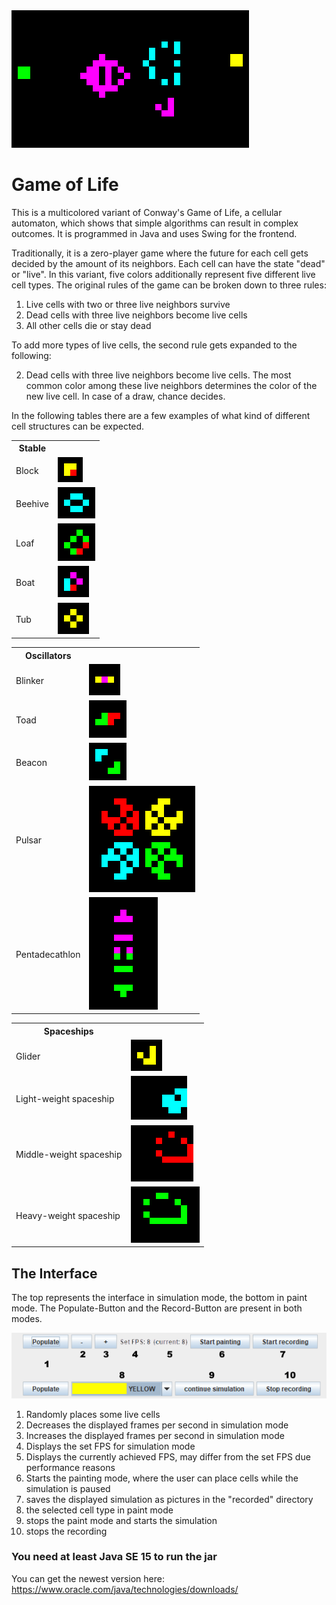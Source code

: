<img src="readme/gosperglidergun.gif" alt="Gosper glider gun">

# Game of Life

This is a multicolored variant of Conway's Game of Life, a cellular automaton, which shows that simple algorithms can result in complex outcomes. It is programmed in Java and uses Swing for the frontend.

Traditionally, it is a zero-player game where the future for each cell gets decided by the amount of its neighbors. Each cell can have the state "dead" or "live". In this variant, five colors additionally represent five different live cell types.
The original rules of the game can be broken down to three rules:
1. Live cells with two or three live neighbors survive
2. Dead cells with three live neighbors become live cells
3. All other cells die or stay dead

To add more types of live cells, the second rule gets expanded to the following:

2. Dead cells with three live neighbors become live cells. The most common color among these live neighbors determines the color of the new live cell. In case of a draw, chance decides.

In the following tables there are a few examples of what kind of different cell structures can be expected.


<table>
  <tr>
  <th>Stable</th>
  </tr>
  <tr>
    <td>Block</td>
    <td><img src="readme/block.png"></td>
  </tr>
  <tr>
    <td>Beehive</td>
    <td><img src="readme/beehive.png"></td>
  </tr>
  <tr>
    <td>Loaf</td>
    <td><img src="readme/loaf.png"></td>
  </tr>
  <tr>
    <td>Boat</td>
    <td><img src="readme/boat.png"></td>
  </tr>
  <tr>
    <td>Tub</td>
    <td><img src="readme/tub.png"></td>
  </tr>
</table>

<table>
  <tr>
  <th>Oscillators</th>
  </tr>
  <tr>
    <td>Blinker</td>
    <td><img src="readme/blinker.gif"></td>
  </tr>
  <tr>
    <td>Toad</td>
    <td><img src="readme/toad.gif"></td>
  </tr>
  <tr>
    <td>Beacon</td>
    <td><img src="readme/beacon.gif"></td>
  </tr>
  <tr>
    <td>Pulsar</td>
    <td><img src="readme/Pulsar.gif"></td>
  </tr>
  <tr>
    <td>Pentadecathlon</td>
    <td><img src="readme/pentadecathlon.gif"></td>
  </tr>
</table>

<table>
  <tr>
  <th>Spaceships</th>
  </tr>
  <tr>
    <td>Glider</td>
    <td><img src="readme/glider.gif"></td>
  </tr>
  <tr>
    <td>Light-weight spaceship</td>
    <td><img src="readme/lightweightspaceship.gif"></td>
  </tr>
  <tr>
    <td>Middle-weight spaceship</td>
    <td><img src="readme/middleweightspaceship.gif"></td>
  </tr>
  <tr>
    <td>Heavy-weight spaceship</td>
    <td><img src="readme/heavyweightspaceship.gif"></td>
  </tr>
</table>

## The Interface

The top represents the interface in simulation mode, the bottom in paint mode. The Populate-Button and the Record-Button are present in both modes.

<img src="readme/interface.png">


1. Randomly places some live cells
2. Decreases the displayed frames per second in simulation mode
3. Increases the displayed frames per second in simulation mode
4. Displays the set FPS for simulation mode
5. Displays the currently achieved FPS, may differ from the set FPS due performance reasons
6. Starts the painting mode, where the user can place cells while the simulation is paused
7. saves the displayed simulation as pictures in the "recorded" directory
8. the selected cell type in paint mode
9. stops the paint mode and starts the simulation
10. stops the recording

### You need at least Java SE 15 to run the jar
You can get the newest version here: https://www.oracle.com/java/technologies/downloads/